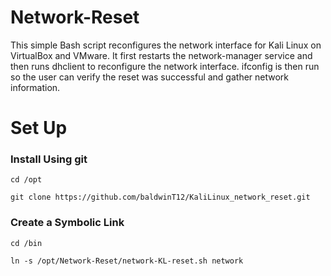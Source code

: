 # Network-Reset

This simple Bash script reconfigures the network interface for Kali Linux on VirtualBox and VMware. It first restarts the network-manager service and then runs dhclient to reconfigure the network interface. ifconfig is then run so the user can verify the reset was successful and gather network information.

# Set Up
### Install Using git
```
cd /opt

git clone https://github.com/baldwinT12/KaliLinux_network_reset.git
```

### Create a Symbolic Link
```
cd /bin

ln -s /opt/Network-Reset/network-KL-reset.sh network
```
